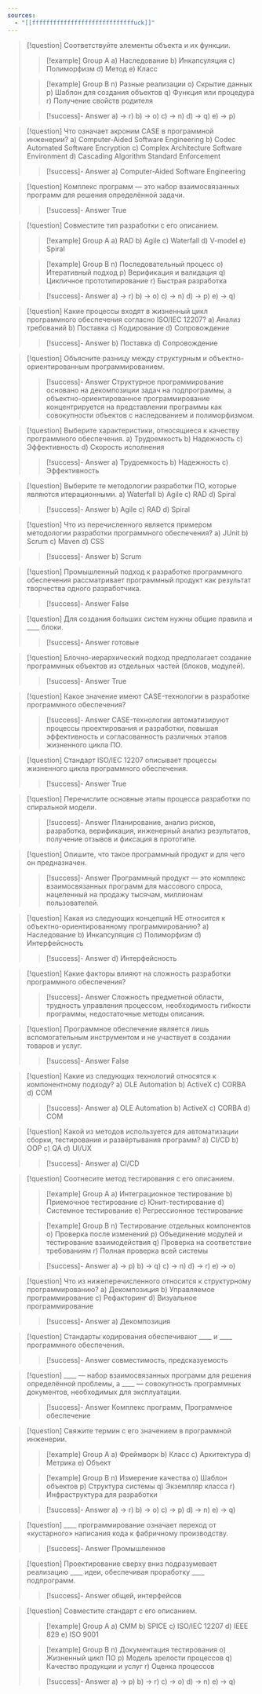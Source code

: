 ```yaml
---
sources:
  - "[[fffffffffffffffffffffffffffffuck]]"
---
```

> [!question] Соответствуйте элементы объекта и их функции.
>> [!example] Group A
>> a) Наследование
>> b) Инкапсуляция
>> c) Полиморфизм
>> d) Метод
>> e) Класс
>
>> [!example] Group B
>> n) Разные реализации
>> o) Скрытие данных
>> p) Шаблон для создания объектов
>> q) Функция или процедура
>> r) Получение свойств родителя
>
>> [!success]- Answer
>> a) -> r)
>> b) -> o)
>> c) -> n)
>> d) -> q)
>> e) -> p)

> [!question] Что означает акроним CASE в программной инженерии?
> a) Computer-Aided Software Engineering
> b) Codec Automated Software Encryption
> c) Complex Architecture Software Environment
> d) Cascading Algorithm Standard Enforcement
>> [!success]- Answer
>> a) Computer-Aided Software Engineering

> [!question] Комплекс программ — это набор взаимосвязанных программ для решения определённой задачи.
>> [!success]- Answer
>> True

> [!question] Совместите тип разработки с его описанием.
>> [!example] Group A
>> a) RAD
>> b) Agile
>> c) Waterfall
>> d) V-model
>> e) Spiral
>
>> [!example] Group B
>> n) Последовательный процесс
>> o) Итеративный подход
>> p) Верификация и валидация
>> q) Цикличное прототипирование
>> r) Быстрая разработка
>
>> [!success]- Answer
>> a) -> r)
>> b) -> o)
>> c) -> n)
>> d) -> p)
>> e) -> q)

> [!question] Какие процессы входят в жизненный цикл программного обеспечения согласно ISO/IEC 12207?
> a) Анализ требований
> b) Поставка
> c) Кодирование
> d) Сопровождение
>> [!success]- Answer
>> b) Поставка
>> d) Сопровождение

> [!question] Объясните разницу между структурным и объектно-ориентированным программированием.
>> [!success]- Answer
>> Структурное программирование основано на декомпозиции задач на подпрограммы, а объектно-ориентированное программирование концентрируется на представлении программы как совокупности объектов с наследованием и полиморфизмом.

> [!question] Выберите характеристики, относящиеся к качеству программного обеспечения.
> a) Трудоемкость
> b) Надежность
> c) Эффективность
> d) Скорость исполнения
>> [!success]- Answer
>> a) Трудоемкость
>> b) Надежность
>> c) Эффективность

> [!question] Выберите те методологии разработки ПО, которые являются итерационными.
> a) Waterfall
> b) Agile
> c) RAD
> d) Spiral
>> [!success]- Answer
>> b) Agile
>> c) RAD
>> d) Spiral

> [!question] Что из перечисленного является примером методологии разработки программного обеспечения?
> a) JUnit
> b) Scrum
> c) Maven
> d) CSS
>> [!success]- Answer
>> b) Scrum

> [!question] Промышленный подход к разработке программного обеспечения рассматривает программный продукт как результат творчества одного разработчика.
>> [!success]- Answer
>> False

> [!question] Для создания больших систем нужны общие правила и ____ блоки.
>> [!success]- Answer
>> готовые

> [!question] Блочно-иерархический подход предполагает создание программных объектов из отдельных частей (блоков, модулей).
>> [!success]- Answer
>> True

> [!question] Какое значение имеют CASE-технологии в разработке программного обеспечения?
>> [!success]- Answer
>> CASE-технологии автоматизируют процессы проектирования и разработки, повышая эффективность и согласованность различных этапов жизненного цикла ПО.

> [!question] Стандарт ISO/IEC 12207 описывает процессы жизненного цикла программного обеспечения.
>> [!success]- Answer
>> True

> [!question] Перечислите основные этапы процесса разработки по спиральной модели.
>> [!success]- Answer
>> Планирование, анализ рисков, разработка, верификация, инженерный анализ результатов, получение отзывов и фиксация в прототипе.

> [!question] Опишите, что такое программный продукт и для чего он предназначен.
>> [!success]- Answer
>> Программный продукт — это комплекс взаимосвязанных программ для массового спроса, нацеленный на продажу тысячам, миллионам пользователей.

> [!question] Какая из следующих концепций НЕ относится к объектно-ориентированному программированию?
> a) Наследование
> b) Инкапсуляция
> c) Полиморфизм
> d) Интерфейсность
>> [!success]- Answer
>> d) Интерфейсность

> [!question] Какие факторы влияют на сложность разработки программного обеспечения?
>> [!success]- Answer
>> Сложность предметной области, трудность управления процессом, необходимость гибкости программы, недостаточные методы описания.

> [!question] Программное обеспечение является лишь вспомогательным инструментом и не участвует в создании товаров и услуг.
>> [!success]- Answer
>> False

> [!question] Какие из следующих технологий относятся к компонентному подходу?
> a) OLE Automation
> b) ActiveX
> c) CORBA
> d) COM
>> [!success]- Answer
>> a) OLE Automation
>> b) ActiveX
>> c) CORBA
>> d) COM

> [!question] Какой из методов используется для автоматизации сборки, тестирования и развёртывания программ?
> a) CI/CD
> b) OOP
> c) QA
> d) UI/UX
>> [!success]- Answer
>> a) CI/CD

> [!question] Соотнесите метод тестирования с его описанием.
>> [!example] Group A
>> a) Интеграционное тестирование
>> b) Приемочное тестирование
>> c) Юнит-тестирование
>> d) Системное тестирование
>> e) Регрессионное тестирование
>
>> [!example] Group B
>> n) Тестирование отдельных компонентов
>> o) Проверка после изменений
>> p) Объединение модулей и тестирование взаимодействия
>> q) Проверка на соответствие требованиям
>> r) Полная проверка всей системы
>
>> [!success]- Answer
>> a) -> p)
>> b) -> q)
>> c) -> n)
>> d) -> r)
>> e) -> o)

> [!question] Что из нижеперечисленного относится к структурному программированию?
> a) Декомпозиция
> b) Управляемое программирование
> c) Рефакторинг
> d) Визуальное программирование
>> [!success]- Answer
>> a) Декомпозиция

> [!question] Стандарты кодирования обеспечивают ____ и ____ программного обеспечения.
>> [!success]- Answer
>> совместимость, предсказуемость

> [!question] ____ — набор взаимосвязанных программ для решения определённой проблемы, а ____ — совокупность программных документов, необходимых для эксплуатации.
>> [!success]- Answer
>> Комплекс программ, Программное обеспечение

> [!question] Свяжите термин с его значением в программной инженерии.
>> [!example] Group A
>> a) Фреймворк
>> b) Класс
>> c) Архитектура
>> d) Метрика
>> e) Объект
>
>> [!example] Group B
>> n) Измерение качества
>> o) Шаблон объектов
>> p) Структура системы
>> q) Экземпляр класса
>> r) Инфраструктура для разработки
>
>> [!success]- Answer
>> a) -> r)
>> b) -> o)
>> c) -> p)
>> d) -> n)
>> e) -> q)

> [!question] ____ программирование означает переход от «кустарного» написания кода к фабричному производству.
>> [!success]- Answer
>> Промышленное

> [!question] Проектирование сверху вниз подразумевает реализацию ____ идеи, обеспечивая проработку ____ подпрограмм.
>> [!success]- Answer
>> общей, интерфейсов

> [!question] Совместите стандарт с его описанием.
>> [!example] Group A
>> a) CMM
>> b) SPICE
>> c) ISO/IEC 12207
>> d) IEEE 829
>> e) ISO 9001
>
>> [!example] Group B
>> n) Документация тестирования
>> o) Жизненный цикл ПО
>> p) Модель зрелости процессов
>> q) Качество продукции и услуг
>> r) Оценка процессов
>
>> [!success]- Answer
>> a) -> p)
>> b) -> r)
>> c) -> o)
>> d) -> n)
>> e) -> q)

